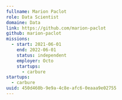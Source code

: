 ```yaml
---
fullname: Marion Paclot
role: Data Scientist
domaine: Data
link: https://github.com/marion-paclot
github: marion-paclot
missions:
  - start: 2021-06-01
    end: 2022-06-01
    status: independent
    employer: Octo
    startups:
      - carbure
startups:
  - carbure
uuid: 450d460b-9e9a-4c8e-afc6-0eaaa9e02755
---
```

